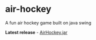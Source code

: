 # air-hockey
A fun air hockey game built on java swing

**Latest release** - [AirHockey.jar](https://github.com/sakshamgupta05/air-hockey/releases/latest)
